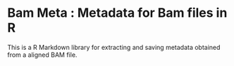 # Bam Meta : Metadata for Bam files in R
This is a R Markdown library for extracting and saving metadata obtained from a aligned BAM file.

